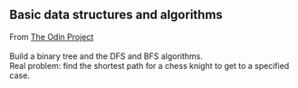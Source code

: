 ## Basic data structures and algorithms

From [The Odin Project](http://www.theodinproject.com/ruby-programming/data-structures-and-algorithms?ref=lnav)<br/><br/>
Build a binary tree and the DFS and BFS algorithms.<br>
Real problem: find the shortest path for a chess knight to get to a specified case.
